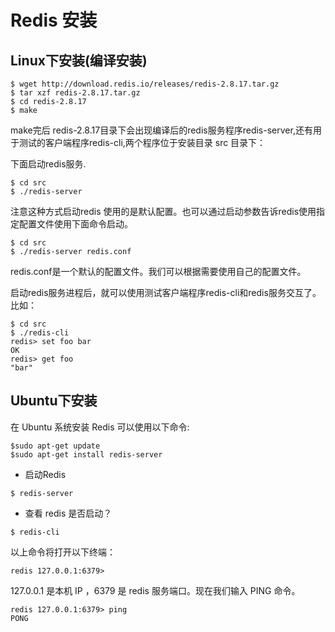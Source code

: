 # Redis 安装

## Linux下安装(编译安装)

```
$ wget http://download.redis.io/releases/redis-2.8.17.tar.gz
$ tar xzf redis-2.8.17.tar.gz
$ cd redis-2.8.17
$ make
```
 make完后 redis-2.8.17目录下会出现编译后的redis服务程序redis-server,还有用于测试的客户端程序redis-cli,两个程序位于安装目录 src 目录下：

下面启动redis服务. 

```
$ cd src
$ ./redis-server
```
注意这种方式启动redis 使用的是默认配置。也可以通过启动参数告诉redis使用指定配置文件使用下面命令启动。 

```
$ cd src
$ ./redis-server redis.conf
```
 redis.conf是一个默认的配置文件。我们可以根据需要使用自己的配置文件。

启动redis服务进程后，就可以使用测试客户端程序redis-cli和redis服务交互了。 比如：
```
$ cd src
$ ./redis-cli
redis> set foo bar
OK
redis> get foo
"bar"
```

## Ubuntu下安装
在 Ubuntu 系统安装 Redis 可以使用以下命令:

```
$sudo apt-get update
$sudo apt-get install redis-server
```
- 启动Redis
```
$ redis-server
```
- 查看 redis 是否启动？
```
$ redis-cli
```
以上命令将打开以下终端：
```
redis 127.0.0.1:6379>
```
127.0.0.1 是本机 IP ，6379 是 redis 服务端口。现在我们输入 PING 命令。

```
redis 127.0.0.1:6379> ping
PONG
```


